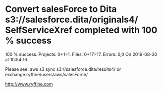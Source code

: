 # Convert salesForce to Dita s3://salesforce.dita/originals4/ SelfServiceXref completed with 100 % success

100 % success. Projects: 0+1=1.  Files: 0+17=17. Errors: 0,0  On 2019-08-30 at 10:54:16



Please see: aws s3 sync s3://salesforce.dita/results4/ or exchange.ryffine/users/aws/salesForce/

http://www.ryffine.com
